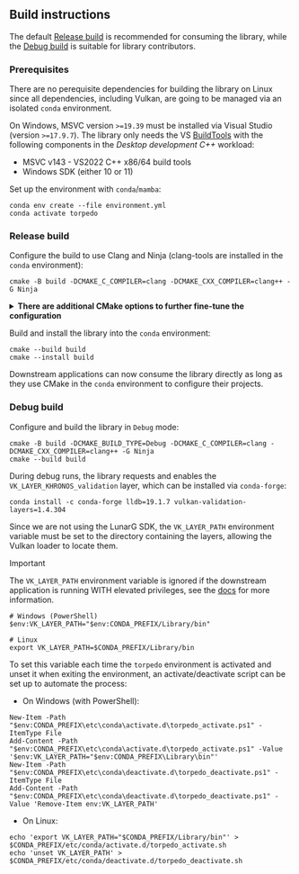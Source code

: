 ## Build instructions
The default [Release build](#release-build) is recommended for consuming the library, while the [Debug build](#debug-build)
is suitable for library contributors.

### Prerequisites
There are no perequisite dependencies for building the library on Linux since all dependencies, including Vulkan, 
are going to be managed via an isolated `conda` environment.

On Windows, MSVC version `>=19.39` must be installed via Visual Studio (version `>=17.9.7`). The library only needs the VS 
[BuildTools](https://visualstudio.microsoft.com/downloads/#build-tools-for-visual-studio-2022) with the following components 
in the *Desktop development C++* workload:
- MSVC v143 - VS2022 C++ x86/64 build tools
- Windows SDK (either 10 or 11)

Set up the environment with `conda`/`mamba`:
```shell
conda env create --file environment.yml
conda activate torpedo
```

### Release build
Configure the build to use Clang and Ninja (clang-tools are installed in the `conda` environment):
```shell
cmake -B build -DCMAKE_C_COMPILER=clang -DCMAKE_CXX_COMPILER=clang++ -G Ninja
```

<details>
<summary><span style="font-weight: bold;">There are additional CMake options to further fine-tune the configuration</span></summary>

- `-DCMAKE_BUILD_DEMO` (`BOOL`): build demo targets, enabled automatically for Debug build only if not explicitly set on 
the CLI. For other builds, the option is default to `OFF`, unless explicitly set otherwise on the CLI.
- `-DCMAKE_INSTALL_PREFIX` (`PATH`): automatically set to `CONDA_PREFIX` if such a variable is defined and the option is
not explicitly set on the CLI. Note that `CONDA_PREFIX` is also defined if a `mamba` environment is activated.

</details>

Build and install the library into the `conda` environment:
```shell
cmake --build build
cmake --install build
```

Downstream applications can now consume the library directly as long as they use CMake in the `conda` environment to 
configure their projects.

### Debug build
Configure and build the library in `Debug` mode:
```shell
cmake -B build -DCMAKE_BUILD_TYPE=Debug -DCMAKE_C_COMPILER=clang -DCMAKE_CXX_COMPILER=clang++ -G Ninja
cmake --build build
```

During debug runs, the library requests and enables the `VK_LAYER_KHRONOS_validation` layer, which can be installed via `conda-forge`:
```shell
conda install -c conda-forge lldb=19.1.7 vulkan-validation-layers=1.4.304
```

Since we are not using the LunarG SDK, the `VK_LAYER_PATH` environment variable must be set to the directory containing 
the layers, allowing the Vulkan loader to locate them.

> [!IMPORTANT]
> The `VK_LAYER_PATH` environment variable is ignored if the downstream application is running WITH elevated privileges, 
> see the [docs](https://github.com/KhronosGroup/Vulkan-Loader/blob/main/docs/LoaderLayerInterface.md) for more information.

```shell
# Windows (PowerShell)
$env:VK_LAYER_PATH="$env:CONDA_PREFIX/Library/bin"

# Linux
export VK_LAYER_PATH=$CONDA_PREFIX/Library/bin
```

To set this variable each time the `torpedo` environment is activated and unset it when exiting the environment, 
an activate/deactivate script can be set up to automate the process:
- On Windows (with PowerShell):
```shell
New-Item -Path "$env:CONDA_PREFIX\etc\conda\activate.d\torpedo_activate.ps1" -ItemType File
Add-Content -Path "$env:CONDA_PREFIX\etc\conda\activate.d\torpedo_activate.ps1" -Value '$env:VK_LAYER_PATH="$env:CONDA_PREFIX\Library\bin"'
New-Item -Path "$env:CONDA_PREFIX\etc\conda\deactivate.d\torpedo_deactivate.ps1" -ItemType File
Add-Content -Path "$env:CONDA_PREFIX\etc\conda\deactivate.d\torpedo_deactivate.ps1" -Value 'Remove-Item env:VK_LAYER_PATH'
```

- On Linux:
```shell
echo 'export VK_LAYER_PATH="$CONDA_PREFIX/Library/bin"' > $CONDA_PREFIX/etc/conda/activate.d/torpedo_activate.sh
echo 'unset VK_LAYER_PATH' > $CONDA_PREFIX/etc/conda/deactivate.d/torpedo_deactivate.sh
```